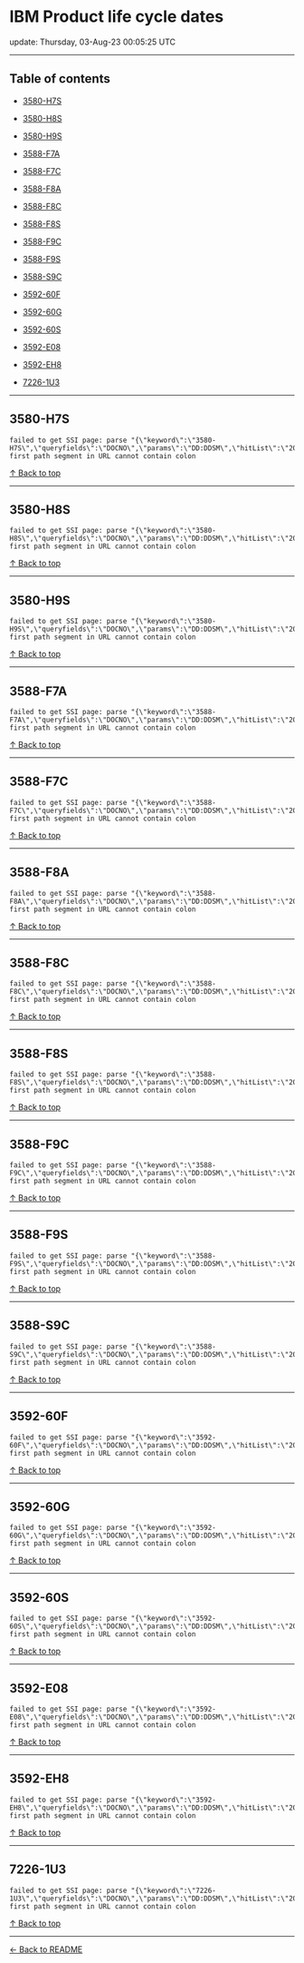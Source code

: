 # IBM Product life cycle dates

update: Thursday, 03-Aug-23 00:05:25 UTC

---

## Table of contents


- [3580-H7S](#3580-h7s)

- [3580-H8S](#3580-h8s)

- [3580-H9S](#3580-h9s)

- [3588-F7A](#3588-f7a)

- [3588-F7C](#3588-f7c)

- [3588-F8A](#3588-f8a)

- [3588-F8C](#3588-f8c)

- [3588-F8S](#3588-f8s)

- [3588-F9C](#3588-f9c)

- [3588-F9S](#3588-f9s)

- [3588-S9C](#3588-s9c)

- [3592-60F](#3592-60f)

- [3592-60G](#3592-60g)

- [3592-60S](#3592-60s)

- [3592-E08](#3592-e08)

- [3592-EH8](#3592-eh8)

- [7226-1U3](#7226-1u3)


---





## 3580-H7S

```
failed to get SSI page: parse "{\"keyword\":\"3580-H7S\",\"queryfields\":\"DOCNO\",\"params\":\"DD:DDSM\",\"hitList\":\"20\",\"country\":\"ASP:TW\",\"fr\":\"0\",\"mppefsrt\":\"2\"}": first path segment in URL cannot contain colon
```



[↑ Back to top](#table-of-contents)

---





## 3580-H8S

```
failed to get SSI page: parse "{\"keyword\":\"3580-H8S\",\"queryfields\":\"DOCNO\",\"params\":\"DD:DDSM\",\"hitList\":\"20\",\"country\":\"ASP:TW\",\"fr\":\"0\",\"mppefsrt\":\"2\"}": first path segment in URL cannot contain colon
```



[↑ Back to top](#table-of-contents)

---





## 3580-H9S

```
failed to get SSI page: parse "{\"keyword\":\"3580-H9S\",\"queryfields\":\"DOCNO\",\"params\":\"DD:DDSM\",\"hitList\":\"20\",\"country\":\"ASP:TW\",\"fr\":\"0\",\"mppefsrt\":\"2\"}": first path segment in URL cannot contain colon
```



[↑ Back to top](#table-of-contents)

---





## 3588-F7A

```
failed to get SSI page: parse "{\"keyword\":\"3588-F7A\",\"queryfields\":\"DOCNO\",\"params\":\"DD:DDSM\",\"hitList\":\"20\",\"country\":\"ASP:TW\",\"fr\":\"0\",\"mppefsrt\":\"2\"}": first path segment in URL cannot contain colon
```



[↑ Back to top](#table-of-contents)

---





## 3588-F7C

```
failed to get SSI page: parse "{\"keyword\":\"3588-F7C\",\"queryfields\":\"DOCNO\",\"params\":\"DD:DDSM\",\"hitList\":\"20\",\"country\":\"ASP:TW\",\"fr\":\"0\",\"mppefsrt\":\"2\"}": first path segment in URL cannot contain colon
```



[↑ Back to top](#table-of-contents)

---





## 3588-F8A

```
failed to get SSI page: parse "{\"keyword\":\"3588-F8A\",\"queryfields\":\"DOCNO\",\"params\":\"DD:DDSM\",\"hitList\":\"20\",\"country\":\"ASP:TW\",\"fr\":\"0\",\"mppefsrt\":\"2\"}": first path segment in URL cannot contain colon
```



[↑ Back to top](#table-of-contents)

---





## 3588-F8C

```
failed to get SSI page: parse "{\"keyword\":\"3588-F8C\",\"queryfields\":\"DOCNO\",\"params\":\"DD:DDSM\",\"hitList\":\"20\",\"country\":\"ASP:TW\",\"fr\":\"0\",\"mppefsrt\":\"2\"}": first path segment in URL cannot contain colon
```



[↑ Back to top](#table-of-contents)

---





## 3588-F8S

```
failed to get SSI page: parse "{\"keyword\":\"3588-F8S\",\"queryfields\":\"DOCNO\",\"params\":\"DD:DDSM\",\"hitList\":\"20\",\"country\":\"ASP:TW\",\"fr\":\"0\",\"mppefsrt\":\"2\"}": first path segment in URL cannot contain colon
```



[↑ Back to top](#table-of-contents)

---





## 3588-F9C

```
failed to get SSI page: parse "{\"keyword\":\"3588-F9C\",\"queryfields\":\"DOCNO\",\"params\":\"DD:DDSM\",\"hitList\":\"20\",\"country\":\"ASP:TW\",\"fr\":\"0\",\"mppefsrt\":\"2\"}": first path segment in URL cannot contain colon
```



[↑ Back to top](#table-of-contents)

---





## 3588-F9S

```
failed to get SSI page: parse "{\"keyword\":\"3588-F9S\",\"queryfields\":\"DOCNO\",\"params\":\"DD:DDSM\",\"hitList\":\"20\",\"country\":\"ASP:TW\",\"fr\":\"0\",\"mppefsrt\":\"2\"}": first path segment in URL cannot contain colon
```



[↑ Back to top](#table-of-contents)

---





## 3588-S9C

```
failed to get SSI page: parse "{\"keyword\":\"3588-S9C\",\"queryfields\":\"DOCNO\",\"params\":\"DD:DDSM\",\"hitList\":\"20\",\"country\":\"ASP:TW\",\"fr\":\"0\",\"mppefsrt\":\"2\"}": first path segment in URL cannot contain colon
```



[↑ Back to top](#table-of-contents)

---





## 3592-60F

```
failed to get SSI page: parse "{\"keyword\":\"3592-60F\",\"queryfields\":\"DOCNO\",\"params\":\"DD:DDSM\",\"hitList\":\"20\",\"country\":\"ASP:TW\",\"fr\":\"0\",\"mppefsrt\":\"2\"}": first path segment in URL cannot contain colon
```



[↑ Back to top](#table-of-contents)

---





## 3592-60G

```
failed to get SSI page: parse "{\"keyword\":\"3592-60G\",\"queryfields\":\"DOCNO\",\"params\":\"DD:DDSM\",\"hitList\":\"20\",\"country\":\"ASP:TW\",\"fr\":\"0\",\"mppefsrt\":\"2\"}": first path segment in URL cannot contain colon
```



[↑ Back to top](#table-of-contents)

---





## 3592-60S

```
failed to get SSI page: parse "{\"keyword\":\"3592-60S\",\"queryfields\":\"DOCNO\",\"params\":\"DD:DDSM\",\"hitList\":\"20\",\"country\":\"ASP:TW\",\"fr\":\"0\",\"mppefsrt\":\"2\"}": first path segment in URL cannot contain colon
```



[↑ Back to top](#table-of-contents)

---





## 3592-E08

```
failed to get SSI page: parse "{\"keyword\":\"3592-E08\",\"queryfields\":\"DOCNO\",\"params\":\"DD:DDSM\",\"hitList\":\"20\",\"country\":\"ASP:TW\",\"fr\":\"0\",\"mppefsrt\":\"2\"}": first path segment in URL cannot contain colon
```



[↑ Back to top](#table-of-contents)

---





## 3592-EH8

```
failed to get SSI page: parse "{\"keyword\":\"3592-EH8\",\"queryfields\":\"DOCNO\",\"params\":\"DD:DDSM\",\"hitList\":\"20\",\"country\":\"ASP:TW\",\"fr\":\"0\",\"mppefsrt\":\"2\"}": first path segment in URL cannot contain colon
```



[↑ Back to top](#table-of-contents)

---





## 7226-1U3

```
failed to get SSI page: parse "{\"keyword\":\"7226-1U3\",\"queryfields\":\"DOCNO\",\"params\":\"DD:DDSM\",\"hitList\":\"20\",\"country\":\"ASP:TW\",\"fr\":\"0\",\"mppefsrt\":\"2\"}": first path segment in URL cannot contain colon
```



[↑ Back to top](#table-of-contents)

---



[← Back to README](./README.md)